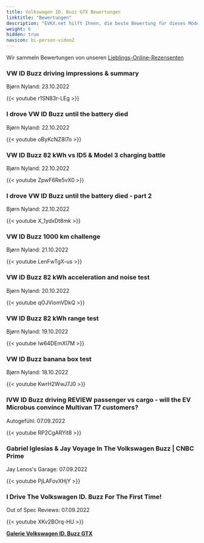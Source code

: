 ```yaml
---
title: Volkswagen ID. Buzz GTX Bewertungen
linktitle: "Bewertungen"
description: "EVKX.net hilft Ihnen, die beste Bewertung für dieses Modell zu finden."
weight: 6
hidden: true
navicon: bi-person-video2
---
```

Wir sammeln Bewertungen von unseren [Lieblings-Online-Rezensenten](../../../../../guides/evreviewers/)

<div class="container text-center shadow p-2 pe-4 mb-5 bg-body-tertiary rounded border">
<h3>VW ID Buzz driving impressions & summary</h3>
<p>Bjørn Nyland: 23.10.2022</p>

{{< youtube r1SN83r-LEg >}}

</div>
<div class="container text-center shadow p-2 pe-4 mb-5 bg-body-tertiary rounded border">
<h3>I drove VW ID Buzz until the battery died</h3>
<p>Bjørn Nyland: 22.10.2022</p>

{{< youtube oByKcNZ8l7o >}}

</div>
<div class="container text-center shadow p-2 pe-4 mb-5 bg-body-tertiary rounded border">
<h3>VW ID Buzz 82 kWh vs ID5 & Model 3 charging battle</h3>
<p>Bjørn Nyland: 22.10.2022</p>

{{< youtube ZpwF6Re5vX0 >}}

</div>
<div class="container text-center shadow p-2 pe-4 mb-5 bg-body-tertiary rounded border">
<h3>I drove VW ID Buzz until the battery died - part 2</h3>
<p>Bjørn Nyland: 22.10.2022</p>

{{< youtube X_1ydxDt8mk >}}

</div>
<div class="container text-center shadow p-2 pe-4 mb-5 bg-body-tertiary rounded border">
<h3>VW ID Buzz 1000 km challenge</h3>
<p>Bjørn Nyland: 21.10.2022</p>

{{< youtube LenFwTgX-us >}}

</div>
<div class="container text-center shadow p-2 pe-4 mb-5 bg-body-tertiary rounded border">
<h3>VW ID Buzz 82 kWh acceleration and noise test</h3>
<p>Bjørn Nyland: 20.10.2022</p>

{{< youtube qOJViomVDkQ >}}

</div>
<div class="container text-center shadow p-2 pe-4 mb-5 bg-body-tertiary rounded border">
<h3>VW ID Buzz 82 kWh range test</h3>
<p>Bjørn Nyland: 19.10.2022</p>

{{< youtube Iw64DEmXl7M >}}

</div>
<div class="container text-center shadow p-2 pe-4 mb-5 bg-body-tertiary rounded border">
<h3>VW ID Buzz banana box test</h3>
<p>Bjørn Nyland: 18.10.2022</p>

{{< youtube KwrH2WwJ7J0 >}}

</div>
<div class="container text-center shadow p-2 pe-4 mb-5 bg-body-tertiary rounded border">
<h3>IVW ID Buzz driving REVIEW passenger vs cargo - will the EV Microbus convince Multivan T7 customers?</h3>
<p>Autogefühl: 07.09.2022</p>

{{< youtube RP2CgARYit8 >}}

</div>
<div class="container text-center shadow p-2 pe-4 mb-5 bg-body-tertiary rounded border">
<h3>Gabriel Iglesias & Jay Voyage In The Volkswagen Buzz | CNBC Prime</h3>
<p>Jay Lenos's Garage: 07.09.2022</p>

{{< youtube PjLAFovXHjY >}}

</div>
<div class="container text-center shadow p-2 pe-4 mb-5 bg-body-tertiary rounded border">
<h3>I Drive The Volkswagen ID. Buzz For The First Time!</h3>
<p>Out of Spec Reviews: 07.09.2022</p>

{{< youtube XKv2BOrq-HU >}}

</div>
<div class="mt-3 mb-3">
<a href="../gallery/" class="text-decoration-none text-black">
<strong><i class="bi-arrow-left"></i>Galerie  </strong>
</a>
<a href="../" class="text-decoration-none text-black float-end">
<strong>Volkswagen ID. Buzz GTX <i class="bi-arrow-right"></i></strong>
</a>
</div>
